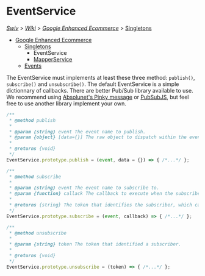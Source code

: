 # EventService
[_Swiv_](../../../readme.md) > [_Wiki_](../../) > [_Google Enhanced Ecommerce_](../) > [Singletons](readme.md)

- [Google Enhanced Ecommerce](../)
    - [Singletons](readme.md)
        - EventService
        - [MapperService](mapper-service.md)
    - [Events](../events)

The EventService must implements at least these three method: `publish()`, `subscribe()` and `unsubscribe()`.
The default EventService is a simple dictionnary of callbacks. There are better Pub/Sub library available to use.
We recommend using <a href="https://github.com/absolunet/pinki" target="_blank">Absolunet's Pinky message</a> or <a href="https://github.com/mroderick/PubSubJS" target="_blank">PubSubJS</a>, but feel free to use another library implement your own.

```javascript
/**
 * @method publish
 *
 * @param {string} event The event name to publish.
 * @param {object} [data={}] The raw object to dispatch within the event.
 * 
 * @returns {void}
 */
EventService.prototype.publish = (event, data = {}) => { /*...*/ };

/**
 * @method subscribe
 * 
 * @param {string} event The event name to subscribe to.
 * @param {function} callack The callback to execute when the subscribed event is triggered.
 * 
 * @returns {string} The token that identifies the subscriber, which can be use to unsubscribe.
 */
EventService.prototype.subscribe = (event, callback) => { /*...*/ };

/**
 * @method unsubscribe
 * 
 * @param {string} token The token that identified a subscriber.
 * 
 * @returns {void}
 */
EventService.prototype.unsubscribe = (token) => { /*...*/ };
```
